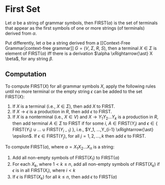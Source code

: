 # First Set

Let $\alpha$ be a string of grammar symbols, then $\text{FIRST}(\alpha)$ is the set of terminals that appear as the first symbols of one or more strings (of terminals) derived from $\alpha$.

Put differently, let $\alpha$ be a string derived from a [[Context-Free Grammar|context-free grammar]] $G = (V, \; \Sigma, \; R, \; S)$, then a terminal $X \in \Sigma$ is element of $\text{FIRST}(\alpha)$ iff there is a derivation $\alpha \xRightarrow{\ast} X \beta$, for any string $\beta$.

## Computation
To compute $\text{FIRST}(X)$ for all grammar symbols $X$, apply the following rules until no more terminal or the empty string $\epsilon$ can be added to the set $\text{FIRST}(X)$:

1. If $X$ is a terminal (i.e., $X \in \Sigma$), then add $X$ to $\text{FIRST}$.
2. If $X \to \epsilon$ is a production in $R$, then add $\epsilon$ to $\text{FIRST}$.
3. If $X$ is a nonterminal (i.e., $X \in V$) and $X \to Y_1 Y_2 ... Y_k$ is a production in $R$, then add terminal $A \in \Sigma$ to $\text{FIRST}$ if for some $i$, $A \in \text{FIRST}(Y_i)$ and $\epsilon \in \{ \; \text{FIRST}(Y_1) \; \cup \; ... \; \cup \; \text{FIRST}(Y_{i-1}) \; \}$, i.e., $Y_1, ...,Y_{i-1} \xRightarrow{\ast} \epsilon$. If $\epsilon \in \text{FIRST}(Y_j)$, for all $j = 1,2,...,k$ then add $\epsilon$ to $\text{FIRST}$.

To compute $\text{FIRST}(\alpha)$, where $\alpha = X_1 X_2 ... X_n$ is a string:

1. Add all non-empty symbols of $\text{FIRST}(X_1)$ to $\text{FIRST}(\alpha)$
2. For each $X_k$, where $1 < k \leq n$, add all non-empty symbols of $\text{FIRST}(X_k)$ if $\epsilon$ is in all $\text{FIRST}(X_i)$, where $i<k$
3. If $\epsilon$ is $\text{FIRST}(X_k)$ for all $k \leq n$, then add $\epsilon$ to $\text{FIRST}(\alpha)$
